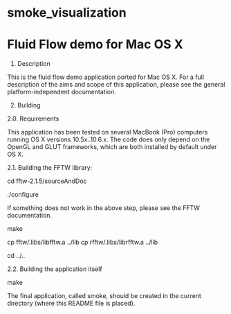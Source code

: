 # smoke_visualization

Fluid Flow demo for Mac OS X
=============================

1. Description

This is the fluid flow demo application ported for Mac OS X. For a full description of the aims and scope of this application, please see the general platform-independent documentation.



2. Building

2.0. Requirements

This application has been tested on several MacBook (Pro) computers running OS X versions 10.5x..10.6.x. The code does only depend on the OpenGL and GLUT frameworks, which are both installed by default under OS X.


2.1. Building the FFTW library:

cd fftw-2.1.5/sourceAndDoc

./configure

If something does not work in the above step, please see the FFTW documentation.

make

cp fftw/.libs/libfftw.a ../lib
cp rfftw/.libs/librfftw.a ../lib

cd ../..


2.2. Building the application itself

make

The final application, called smoke, should be created in the current directory (where this README file is placed).





